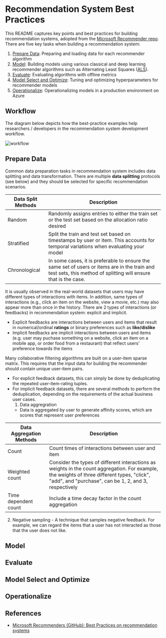 # Recommendation System Best Practices

This README captures key points and best practices for building recommendation systems, adopted from the [Microsoft Recommender repo](https://github.com/microsoft/recommenders). There are five key tasks when building a recommendation system:

1. [Prepare Data](notebooks/01_prepare_data): Preparing and loading data for each recommender algorithm
2. [Model](notebooks/02_model): Building models using various classical and deep learning recommender algorithms such as Alternating Least Squares ([ALS](https://spark.apache.org/docs/latest/api/python/_modules/pyspark/ml/recommendation.html#ALS)).
3. [Evaluate](notebooks/03_evaluate): Evaluating algorithms with offline metrics
4. [Model Select and Optimize](notebooks/04_model_select_and_optimize): Tuning and optimizing hyperparameters for recommender models
5. [Operationalize](notebooks/05_operationalize): Operationalizing models in a production environment on Azure

## Workflow

The diagram below depicts how the best-practice examples help researchers / developers in the recommendation system development workflow.

![workflow](https://recodatasets.blob.core.windows.net/images/reco_workflow.png)

## Prepare Data

Common data preparation tasks in recommendation system includes data splitting and data transformation. There are multiple **data splitting** protocols (see below) and they should be selected for specific recommendation scenarios.

| Data Split Methods | Description                                                                                                                                                     |
|--------------------|-----------------------------------------------------------------------------------------------------------------------------------------------------------------|
| Random             | Randomly assigns entries to either the train set or the test set based on the allocation ratio desired                                                          |
| Stratified         | Split the train and test set based on timestamps by user or item. This accounts for temporal variations when evaluating your model                              |
| Chronological      | In some cases, it is preferable to ensure the same set of users or items are in the train and test sets, this method of splitting will ensure that is the case. |

It is usually observed in the real-world datasets that users may have different types of interactions with items. In addition, same types of interactions (e.g., click an item on the website, view a movie, etc.) may also appear more than once in the history. There are 2 types of interactions (or feedbacks) in recommendation system: explicit and implicit. 

- Explicit feedbacks are interactions between users and items that result in numerical/ordinal **ratings** or binary preferences such as **like/dislike**
- Implicit feedbacks are implicit interactions between users and items (e.g. user may puchase something on a website, click an item on a mobile app, or order food from a restaurant) that reflect users' preference towards the items

Many collaborative filtering algorithms are built on a user-item sparse matrix. This requires that the input data for building the recommender should contain unique user-item pairs.

- For explicit feedback datasets, this can simply be done by deduplicating the repeated user-item-rating tuples.
- For implicit feedback datasets, there are several methods to perform the deduplication, depending on the requirements of the actual business user cases.
  1. Data aggregration
    - Data is aggregated by user to generate affinity scores, which are scores that represent user preferences

| Data Aggregation Methods | Description                                                                                                                                                                                           |
|--------------------------|-------------------------------------------------------------------------------------------------------------------------------------------------------------------------------------------------------|
| Count                    | Count times of interactions between user and item                                                                                                                                                     |
| Weighted count           | Consider the types of different interactions as weights in the count aggregation. For example, the weights of three different types, "click", "add", and "purchase", can be 1, 2, and 3, respectively |
| Time dependent count     | Include a time decay factor in the count aggregation                                                                                                                                                  |

  2. Negative sampling
  	- A technique that samples negative feedback. For example, we can regard the items that a user has not interacted as those that the user does not like.

## Model

## Evaluate

## Model Select and Optimize

## Operationalize

## References

- [Microsoft Recommenders (GitHub): Best Practices on recommendation systems](https://github.com/microsoft/recommenders)


